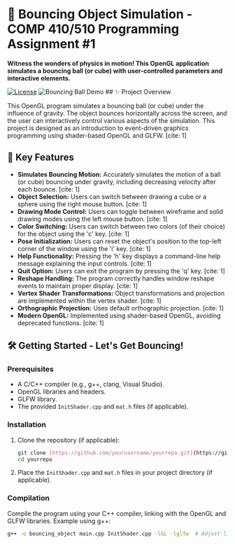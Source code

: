 # 🏀 Bouncing Object Simulation - COMP 410/510 Programming Assignment #1

**Witness the wonders of physics in motion! This OpenGL application simulates a bouncing ball (or cube) with user-controlled parameters and interactive elements.**

[![License](https://img.shields.io/badge/license-MIT-blue.svg)](https://opensource.org/licenses/MIT) ![Bouncing Ball Demo](path/to/your/cool_bouncing_ball_demo.gif) ## ✨ Project Overview

This OpenGL program simulates a bouncing ball (or cube) under the influence of gravity. The object bounces horizontally across the screen, and the user can interactively control various aspects of the simulation. This project is designed as an introduction to event-driven graphics programming using shader-based OpenGL and GLFW. [cite: 1]

## 🚀 Key Features

* **Simulates Bouncing Motion:** Accurately simulates the motion of a ball (or cube) bouncing under gravity, including decreasing velocity after each bounce. [cite: 1]
* **Object Selection:** Users can switch between drawing a cube or a sphere using the right mouse button. [cite: 1]
* **Drawing Mode Control:** Users can toggle between wireframe and solid drawing modes using the left mouse button. [cite: 1]
* **Color Switching:** Users can switch between two colors (of their choice) for the object using the 'c' key. [cite: 1]
* **Pose Initialization:** Users can reset the object's position to the top-left corner of the window using the 'i' key. [cite: 1]
* **Help Functionality:** Pressing the 'h' key displays a command-line help message explaining the input controls. [cite: 1]
* **Quit Option:** Users can exit the program by pressing the 'q' key. [cite: 1]
* **Reshape Handling:** The program correctly handles window reshape events to maintain proper display. [cite: 1]
* **Vertex Shader Transformations:** Object transformations and projection are implemented within the vertex shader. [cite: 1]
* **Orthographic Projection:** Uses default orthographic projection. [cite: 1]
* **Modern OpenGL:** Implemented using shader-based OpenGL, avoiding deprecated functions. [cite: 1]

## 🛠️ Getting Started - Let's Get Bouncing!

### Prerequisites

* A C/C++ compiler (e.g., g++, clang, Visual Studio).
* OpenGL libraries and headers.
* GLFW library.
* The provided `InitShader.cpp` and `mat.h` files (if applicable).

### Installation

1.  Clone the repository (if applicable):

    ```bash
    git clone [https://github.com/yourusername/yourrepo.git](https://github.com/yourusername/yourrepo.git)
    cd yourrepo
    ```
2.  Place the `InitShader.cpp` and `mat.h` files in your project directory (if applicable).

### Compilation

Compile the program using your C++ compiler, linking with the OpenGL and GLFW libraries. Example using g++:

```bash
g++ -o bouncing_object main.cpp InitShader.cpp -lGL -lglfw  # Adjust linker flags as needed

